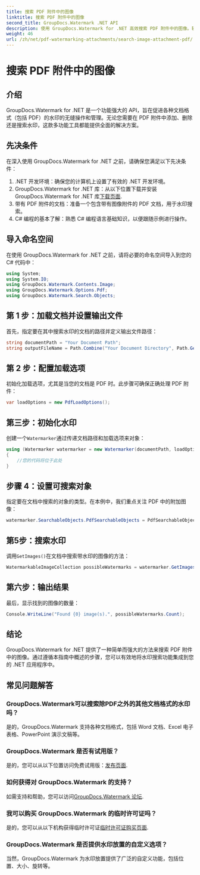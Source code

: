 ```yaml
---
title: 搜索 PDF 附件中的图像
linktitle: 搜索 PDF 附件中的图像
second_title: GroupDocs.Watermark .NET API
description: 使用 GroupDocs.Watermark for .NET 高效搜索 PDF 附件中的图像。轻松简化您的水印管理流程。
weight: 46
url: /zh/net/pdf-watermarking-attachments/search-image-attachment-pdf/
---
```


# 搜索 PDF 附件中的图像

## 介绍
GroupDocs.Watermark for .NET 是一个功能强大的 API，旨在促进各种文档格式（包括 PDF）的水印的无缝操作和管理。无论您需要在 PDF 附件中添加、删除还是搜索水印，这款多功能工具都能提供全面的解决方案。
## 先决条件
在深入使用 GroupDocs.Watermark for .NET 之前，请确保您满足以下先决条件：
1. .NET 开发环境：确保您的计算机上设置了有效的 .NET 开发环境。
2.  GroupDocs.Watermark for .NET 库：从以下位置下载并安装 GroupDocs.Watermark for .NET 库[下载页面](https://releases.groupdocs.com/Watermark/net/).
3. 带有 PDF 附件的文档：准备一个包含带有图像附件的 PDF 文档，用于水印搜索。
4. C# 编程的基本了解：熟悉 C# 编程语言基础知识，以便跟随示例进行操作。

## 导入命名空间
在使用 GroupDocs.Watermark for .NET 之前，请将必要的命名空间导入到您的 C# 代码中：
```csharp
using System;
using System.IO;
using GroupDocs.Watermark.Contents.Image;
using GroupDocs.Watermark.Options.Pdf;
using GroupDocs.Watermark.Search.Objects;
```
## 第 1 步：加载文档并设置输出文件
首先，指定要在其中搜索水印的文档的路径并定义输出文件路径：
```csharp
string documentPath = "Your Document Path";
string outputFileName = Path.Combine("Your Document Directory", Path.GetFileName(documentPath));
```
## 第 2 步：配置加载选项
初始化加载选项，尤其是当您的文档是 PDF 时。此步骤可确保正确处理 PDF 附件：
```csharp
var loadOptions = new PdfLoadOptions();
```
## 第三步：初始化水印
创建一个`Watermarker`通过传递文档路径和加载选项来对象：
```csharp
using (Watermarker watermarker = new Watermarker(documentPath, loadOptions))
{
    //您的代码将位于此处
}
```
## 步骤 4：设置可搜索对象
指定要在文档中搜索的对象的类型。在本例中，我们重点关注 PDF 中的附加图像：
```csharp
watermarker.SearchableObjects.PdfSearchableObjects = PdfSearchableObjects.AttachedImages;
```
## 第5步：搜索水印
调用`GetImages()`在文档中搜索带水印的图像的方法：
```csharp
WatermarkableImageCollection possibleWatermarks = watermarker.GetImages();
```
## 第六步：输出结果
最后，显示找到的图像的数量：
```csharp
Console.WriteLine("Found {0} image(s).", possibleWatermarks.Count);
```

## 结论
GroupDocs.Watermark for .NET 提供了一种简单而强大的方法来搜索 PDF 附件中的图像。通过遵循本指南中概述的步骤，您可以有效地将水印搜索功能集成到您的 .NET 应用程序中。
## 常见问题解答
### GroupDocs.Watermark可以搜索除PDF之外的其他文档格式的水印吗？
是的，GroupDocs.Watermark 支持各种文档格式，包括 Word 文档、Excel 电子表格、PowerPoint 演示文稿等。
### GroupDocs.Watermark 是否有试用版？
是的，您可以从以下位置访问免费试用版：[发布页面](https://releases.groupdocs.com/).
### 如何获得对 GroupDocs.Watermark 的支持？
如需支持和帮助，您可以访问[GroupDocs.Watermark 论坛](https://forum.groupdocs.com/c/watermark/19).
### 我可以购买 GroupDocs.Watermark 的临时许可证吗？
是的，您可以从以下机构获得临时许可证[临时许可证购买页面](https://purchase.groupdocs.com/temporary-license/).
### GroupDocs.Watermark 是否提供水印放置的自定义选项？
当然，GroupDocs.Watermark 为水印放置提供了广泛的自定义功能，包括位置、大小、旋转等。